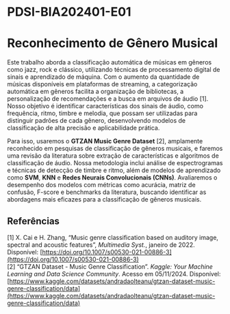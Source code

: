 # PDSI-BIA202401-E01
# Reconhecimento de Gênero Musical

Este trabalho aborda a classificação automática de músicas em gêneros como jazz, rock e clássico, utilizando técnicas de processamento digital de sinais e aprendizado de máquina. Com o aumento da quantidade de músicas disponíveis em plataformas de streaming, a categorização automática em gêneros facilita a organização de bibliotecas, a personalização de recomendações e a busca em arquivos de áudio [1]. Nosso objetivo é identificar características dos sinais de áudio, como frequência, ritmo, timbre e melodia, que possam ser utilizadas para distinguir padrões de cada gênero, desenvolvendo modelos de classificação de alta precisão e aplicabilidade prática.

Para isso, usaremos o **GTZAN Music Genre Dataset** [2], amplamente reconhecido em pesquisas de classificação de gêneros musicais, e faremos uma revisão da literatura sobre extração de características e algoritmos de classificação de áudio. Nossa metodologia inclui análise de espectrogramas e técnicas de detecção de timbre e ritmo, além de modelos de aprendizado como **SVM**, **KNN** e **Redes Neurais Convolucionais (CNNs)**. Avaliaremos o desempenho dos modelos com métricas como acurácia, matriz de confusão, F-score e benchmarks da literatura, buscando identificar as abordagens mais eficazes para a classificação de gêneros musicais.

## Referências

[1] X. Cai e H. Zhang, “Music genre classification based on auditory image, spectral and acoustic features”, *Multimedia Syst.*, janeiro de 2022. Disponível: [https://doi.org/10.1007/s00530-021-00886-3](https://doi.org/10.1007/s00530-021-00886-3)  
[2] “GTZAN Dataset - Music Genre Classification”. *Kaggle: Your Machine Learning and Data Science Community*. Acesso em 05/11/2024. Disponível: [https://www.kaggle.com/datasets/andradaolteanu/gtzan-dataset-music-genre-classification/data](https://www.kaggle.com/datasets/andradaolteanu/gtzan-dataset-music-genre-classification/data)
